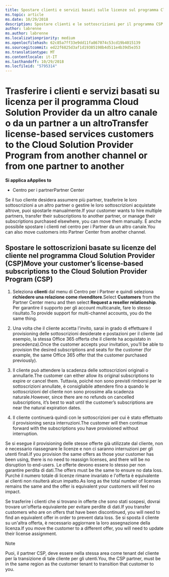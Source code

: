 ```yaml
---
title: Spostare clienti e servizi basati sulle licenze sul programma Cloud Solution Provider nel Centro per i partner | Centro per i partner
ms.topic: article
ms.date: 10/29/2018
description: Spostare clienti e le sottoscrizioni per il programma CSP da un altro canale o da un altro partner.
author: labrenne
ms.author: labrenne
ms.localizationpriority: medium
ms.openlocfilehash: 62c85a7ff33e9dd11fa867074c53cd19b4015139
ms.sourcegitcommit: ed22f6825d3af1d19385198b4d511e4b39d5e353
ms.translationtype: MT
ms.contentlocale: it-IT
ms.lasthandoff: 10/29/2018
ms.locfileid: "5795314"
---
```

# <a name="transfer-license-based-services-customers-to-the-cloud-solution-provider-program-from-another-channel-or-from-one-partner-to-another"></a><span data-ttu-id="28001-103">Trasferire i clienti e servizi basati su licenza per il programma Cloud Solution Provider da un altro canale o da un partner a un altro</span><span class="sxs-lookup"><span data-stu-id="28001-103">Transfer license-based services customers to the Cloud Solution Provider Program from another channel or from one partner to another</span></span>

**<span data-ttu-id="28001-104">Si applica a</span><span class="sxs-lookup"><span data-stu-id="28001-104">Applies to</span></span>**

-  <span data-ttu-id="28001-105">Centro per i partner</span><span class="sxs-lookup"><span data-stu-id="28001-105">Partner Center</span></span>

<span data-ttu-id="28001-106">Se il tuo cliente desidera assumere più partner, trasferire le loro sottoscrizioni a un altro partner o gestire le loro sottoscrizioni acquistate altrove, puoi spostarle manualmente.</span><span class="sxs-lookup"><span data-stu-id="28001-106">If your customer wants to hire multiple partners, transfer their subscriptions to another partner, or manage their subscriptions purchased elsewhere, you can move them manually.</span></span> <span data-ttu-id="28001-107">È anche possibile spostare i clienti nel centro per i Partner da un altro canale.</span><span class="sxs-lookup"><span data-stu-id="28001-107">You can also move customers into Partner Center from another channel.</span></span>

## <a name="move-your-customers-license-based-subscriptions-to-the-cloud-solution-provider-program-csp"></a><span data-ttu-id="28001-108">Spostare le sottoscrizioni basate su licenze del cliente nel programma Cloud Solution Provider (CSP)</span><span class="sxs-lookup"><span data-stu-id="28001-108">Move your customer’s license-based subscriptions to the Cloud Solution Provider Program (CSP)</span></span>

1. <span data-ttu-id="28001-109">Seleziona **clienti** dal menu di Centro per i Partner e quindi seleziona **richiedere una relazione come rivenditore**.</span><span class="sxs-lookup"><span data-stu-id="28001-109">Select **Customers** from the Partner Center menu and then select **Request a reseller relationship**.</span></span> <span data-ttu-id="28001-110">Per garantire il supporto per gli account multicanale, fare lo stesso risultato.</span><span class="sxs-lookup"><span data-stu-id="28001-110">To provide support for multi-channel accounts, you do the same thing.</span></span>

2.  <span data-ttu-id="28001-111">Una volta che il cliente accetta l'invito, sarai in grado di effettuare il provisioning delle sottoscrizioni desiderate e postazioni per il cliente (ad esempio, la stessa Office 365 offerta che il cliente ha acquistato in precedenza).</span><span class="sxs-lookup"><span data-stu-id="28001-111">Once the customer accepts your invitation, you’ll be able to provision the desired subscriptions and seats for the customer (for example, the same Office 365 offer that the customer purchased previously).</span></span>

3. <span data-ttu-id="28001-112">Il cliente può attendere la scadenza delle sottoscrizioni originali o annullarle.</span><span class="sxs-lookup"><span data-stu-id="28001-112">The customer can either allow its original subscriptions to expire or cancel them.</span></span> <span data-ttu-id="28001-113">Tuttavia, poiché non sono previsti rimborsi per le sottoscrizioni annullate, è consigliabile attendere fino a quando le sottoscrizioni del cliente non sono prossime alla scadenza naturale.</span><span class="sxs-lookup"><span data-stu-id="28001-113">However, since there are no refunds on cancelled subscriptions, it’s best to wait until the customer’s subscriptions are near the natural expiration dates.</span></span>

4. <span data-ttu-id="28001-114">Il cliente continuerà quindi con le sottoscrizioni per cui è stato effettuato il provisioning senza interruzioni.</span><span class="sxs-lookup"><span data-stu-id="28001-114">The customer will then continue forward with the subscriptions you have provisioned without interruption.</span></span>


<span data-ttu-id="28001-115">Se si esegue il provisioning delle stesse offerte già utilizzate dal cliente, non è necessario riassegnare le licenze e non ci saranno interruzioni per gli utenti finali.</span><span class="sxs-lookup"><span data-stu-id="28001-115">If you provision the same offers as those your customer has been using, there is no need to reassign licenses, and there will be no disruption to end-users.</span></span> <span data-ttu-id="28001-116">Le offerte devono essere lo stesso per non garantire perdita di dati.</span><span class="sxs-lookup"><span data-stu-id="28001-116">The offers must be the same to ensure no data loss.</span></span> <span data-ttu-id="28001-117">Purché il numero totale di licenze rimane invariato e l'offerta è equivalente ai clienti non risulterà alcun impatto.</span><span class="sxs-lookup"><span data-stu-id="28001-117">As long as the total number of licenses remains the same and the offer is equivalent your customers will feel no impact.</span></span>

<span data-ttu-id="28001-118">Se trasferire i clienti che si trovano in offerte che sono stati sospesi, dovrai trovare un'offerta equivalente per evitare perdite di dati.</span><span class="sxs-lookup"><span data-stu-id="28001-118">If you transfer customers who are on offers that have been discontinued, you will need to find an equivalent offer in order to prevent data loss.</span></span> <span data-ttu-id="28001-119">Se si sposta il cliente su un'altra offerta, è necessario aggiornare la loro assegnazione della licenza.</span><span class="sxs-lookup"><span data-stu-id="28001-119">If you move the customer to a different offer, you will need to update their license assignment.</span></span>

>[!NOTE]
><span data-ttu-id="28001-120">Puoi, il partner CSP, deve essere nella stessa area come tenant del cliente per la transizione di tale cliente per gli utenti.</span><span class="sxs-lookup"><span data-stu-id="28001-120">You, the CSP partner, must be in the same region as the customer tenant to transition that customer to you.</span></span> 




